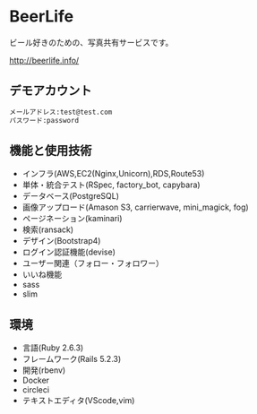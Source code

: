 # BeerLife

ビール好きのための、写真共有サービスです。

<http://beerlife.info/>

## デモアカウント

```md
メールアドレス:test@test.com
パスワード:password
```
  
## 機能と使用技術

- インフラ(AWS,EC2(Nginx,Unicorn),RDS,Route53)
- 単体・統合テスト(RSpec, factory_bot, capybara)
- データベース(PostgreSQL)
- 画像アップロード(Amason S3, carrierwave, mini_magick, fog)
- ページネーション(kaminari)
- 検索(ransack)
- デザイン(Bootstrap4) 
- ログイン認証機能(devise)
- ユーザー関連（フォロー・フォロワー）
- いいね機能
- sass
- slim

## 環境

- 言語(Ruby 2.6.3)
- フレームワーク(Rails 5.2.3) 
- 開発(rbenv)
- Docker
- circleci
- テキストエディタ(VScode,vim)
